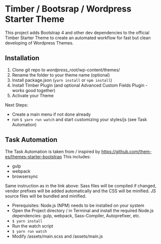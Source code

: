 # Timber / Bootsrap / Wordpress Starter Theme

This project adds Bootstrap 4 and other dev dependencies to the official Timber Starter Theme to create an automated workflow for fast but clean developing of Wordpress Themes.

## Installation
1. Clone git repo to _wordpress_root_/wp-content/themes/
2. Rename the folder to your theme name (optional)
3. Install package.json (`yarn install` or `npm install`)
4. Install Timber Plugin (and optional Advanced Custom Fields Plugin - works good together)
5. Activate your Theme

Next Steps: 
+ Create a main menu if not done already
+ run `$ yarn run watch` and start customizing your styles/js (see Task Automation)

## Task Automation

The Task Automation is taken from / inspired by https://github.com/them-es/themes-starter-bootstrap
This includes: 
+ gulp
+ webpack
+ browsersync

Same instruction as in the link above:
Sass files will be compiled if changed, vendor prefixes will be added automatically and the CSS will be minified. JS source files will be bundled and minified.

+ Prerequisites: Node.js (NPM) needs to be installed on your system
+ Open the Project directory / in Terminal and install the required Node.js dependencies: gulp, webpack, Sass-Compiler, Autoprefixer, etc.
+ `$ yarn install`
+ Run the watch script
+ `$ yarn run watch`
+ Modify /assets/main.scss and /assets/main.js